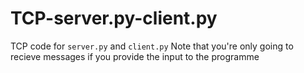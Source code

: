 # TCP-server.py-client.py
TCP code for `server.py` and `client.py`
Note that you're only going to recieve messages if you provide the input to the programme
